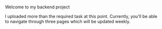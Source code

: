 Welcome to my backend project

I uploaded more than the required task at this point.
Currently, you'll be able to navigate through three pages which will be updated weekly. 
